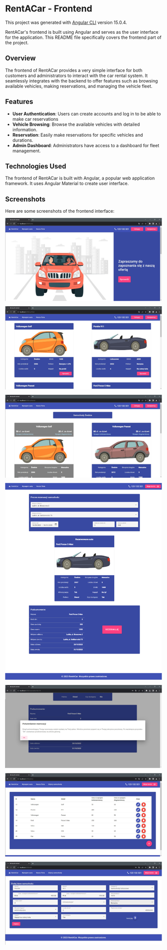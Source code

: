 

# RentACar - Frontend
This project was generated with [Angular CLI](https://github.com/angular/angular-cli) version 15.0.4.

RentACar's frontend is built using Angular and serves as the user interface for the application. This README file specifically covers the frontend part of the project.

## Overview

The frontend of RentACar provides a  very simple interface for both customers and administrators to interact with the car rental system. It seamlessly integrates with the backend to offer features such as browsing available vehicles, making reservations, and managing the vehicle fleet.

## Features

- **User Authentication**: Users can create accounts and log in to be able to make car reservations
- **Vehicle Browsing**: Browse the available vehicles with detailed information.
- **Reservation**: Easily make reservations for specific vehicles and durations.
- **Admin Dashboard**: Administrators have access to a dashboard for fleet management.

## Technologies Used

The frontend of RentACar is built with Angular, a popular web application framework. It uses Angular Material to create user interface.
## Screenshots

Here are some screenshots of the frontend interface:

![home page](./screensToReadme/homePage.jpg)

![ourFleet](./screensToReadme/ourFleet.jpg)

![medium cars](./screensToReadme/mediumCars.jpg)

![reservation process](./screensToReadme/reservationProcess.png)

![email Confirmation](./screensToReadme/emailConfirmation.jpg)

![admin Panel](./screensToReadme/adminPanel.jpg)

![edit Cat](./screensToReadme/editCar.jpg)
<!-- Add more screenshots as needed -->


